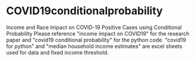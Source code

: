 # COVID19conditionalprobability
Income and Race Impact on COVID-19 Positive Cases using Conditional Probability
Please reference "income impact on COVID19" for the research paper and "covid19 conditional probability" for the python code. "covid19 for python" and "median household income estimates" are excel sheets used for data and fixed income threshold. 
